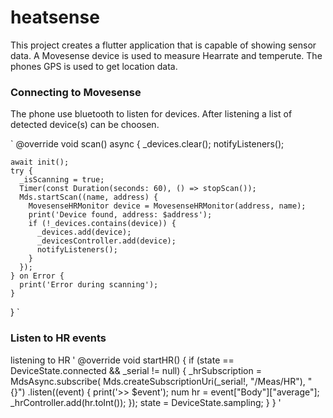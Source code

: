# heatsense

This project creates a flutter application that is capable of showing sensor data. A Movesense device is used to measure Hearrate and temperute. The phones GPS is used to get location data. 

### Connecting to Movesense
The phone use bluetooth to listen for devices. After listening a list of detected device(s) can be choosen.

` 
@override
  void scan() async {
    _devices.clear();
    notifyListeners();

    await init();
    try {
      _isScanning = true;
      Timer(const Duration(seconds: 60), () => stopScan());
      Mds.startScan((name, address) {
        MovesenseHRMonitor device = MovesenseHRMonitor(address, name);
        print('Device found, address: $address');
        if (!_devices.contains(device)) {
          _devices.add(device);
          _devicesController.add(device);
          notifyListeners();
        }
      });
    } on Error {
      print('Error during scanning');
    }
  }
  `

  ### Listen to HR events
  listening to HR
  ' 
  @override
  void startHR() {
    if (state == DeviceState.connected && _serial != null) {
      _hrSubscription = MdsAsync.subscribe(
              Mds.createSubscriptionUri(_serial!, "/Meas/HR"), "{}")
          .listen((event) {
        print('>> $event');
        num hr = event["Body"]["average"];
        _hrController.add(hr.toInt());
      });
      state = DeviceState.sampling;
    }
  }
'
